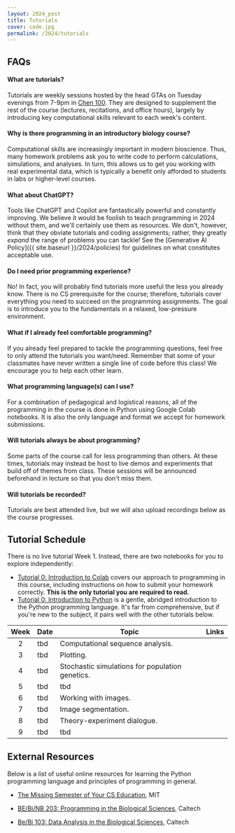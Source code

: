 ```yaml
---
layout: 2024_post
title: Tutorials
cover: code.jpg
permalink: /2024/tutorials
---
```


## FAQs

#### What are tutorials?
Tutorials are weekly sessions hosted by the head GTAs on Tuesday evenings from 7-9pm in [Chen 100](https://www.caltech.edu/map/campus/tianqiao-and-chrissy-chen-neuroscience-research-building).
They are designed to supplement the rest of the course (lectures, recitations, and office hours), largely by introducing key computational skills relevant to each week's content.

#### Why is there programming in an introductory biology course?
Computational skills are increasingly important in modern bioscience.
Thus, many homework problems ask you to write code to perform calculations, simulations, and analyses.
In turn, this allows us to get you working with real experimental data, which is typically a benefit only afforded to students in labs or higher-level courses.

#### What about ChatGPT?
Tools like ChatGPT and Copilot are fantastically powerful and constantly improving.
We believe it would be foolish to teach programming in 2024 without them, and we'll certainly use them as resources.
We don't, however, think that they obviate tutorials and coding assignments; rather, they greatly _expand_ the range of problems you can tackle!
See the [Generative AI Policy]({{ site.baseurl }}/2024/policies) for guidelines on what constitutes acceptable use.

<!-- However, that doesn't mean you can just turn off your brain; an LLM pair programmer is most effective when you're thoughtful and have some familiarity with the task ahead.
Accordingly, just generating code without understanding it yourself is bad practice.
So, while we'll use these resources together,  -->

#### Do I need prior programming experience?
No!
In fact, you will probably find tutorials more useful the less you already know.
There is no CS prerequisite for the course; therefore, tutorials cover everything you need to succeed on the programming assignments.
The goal is to introduce you to the fundamentals in a relaxed, low-pressure environment.

#### What if I already feel comfortable programming?
If you already feel prepared to tackle the programming questions, feel free to only attend the tutorials you want/need.
Remember that some of your classmates have never written a single line of code before this class!
We encourage you to help each other learn.

#### What programming language(s) can I use?
For a combination of pedagogical and logistical reasons, all of the programming in the course is done in Python using Google Colab notebooks.
It is also the only language and format we accept for homework submissions.

#### Will tutorials always be about programming?
Some parts of the course call for less programming than others.
At these times, tutorials may instead be host to live demos and experiments that build off of themes from class.
These sessions will be announced beforehand in lecture so that you don't miss them.

#### Will tutorials be recorded?
Tutorials are best attended live, but we will also upload recordings below as the course progresses.

## Tutorial Schedule
There is no live tutorial Week 1.
Instead, there are two notebooks for you to explore independently:
- [Tutorial 0: Introduction to Colab](https://colab.research.google.com/drive/1fq_HaiuYb1L18uGcoA3eGs6taiUafR-6?usp=sharing) covers our approach to programming in this course, including instructions on how to submit your homework correctly. 
**This is the only tutorial you are required to read.**
- [Tutorial 0: Introduction to Python](https://colab.research.google.com/drive/1WGEmPLcuYrGZ7IfvKAqWjRi7yTrTx6k9?usp=sharing) is a gentle, abridged introduction to the Python programming language.
It's far from comprehensive, but if you're new to the subject, it pairs well with the other tutorials below.

| Week | Date | Topic | Links |
| :--: | -- | -- | -- |
| 2 | tbd | Computational sequence analysis. | |
| 3 | tbd | Plotting. | |
| 4 | tbd | Stochastic simulations for population genetics. | |
| 5 | tbd | tbd | |
| 6 | tbd | Working with images. | |
| 7 | tbd | Image segmentation. | |
| 8 | tbd | Theory-experiment dialogue. | |
| 9 | tbd | tbd | |

## External Resources

Below is a list of useful online resources for learning the Python programming language and principles of programming in general.

* [The Missing Semester of Your CS Education](https://missing.csail.mit.edu/), MIT

* [BE/Bi/NB 203: Programming in the Biological Sciences](http://justinbois.github.io/bootcamp/2016/), Caltech

* [Be/Bi 103: Data Analysis in the Biological Sciences](http://www.bebi103.caltech.edu), Caltech
